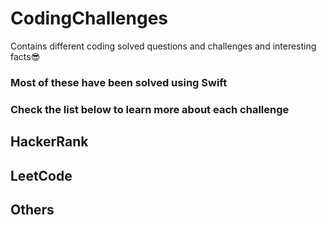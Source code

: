 # CodingChallenges
Contains different coding solved questions and challenges and interesting facts😎

### Most of these have been solved using Swift

### Check the list below to learn more about each challenge



## HackerRank

## LeetCode


## Others

